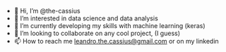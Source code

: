 - 👋 Hi, I’m @the-cassius
- 👀 I’m interested in data science and data analysis
- 🌱 I’m currently developing my skills with machine learning (keras)
- 💞️ I’m looking to collaborate on any cool project, (I guess)
- 📫 How to reach me leandro.the.cassius@gmail.com or on my linkedin

<!---
the-cassius/the-cassius is a ✨ special ✨ repository because its `README.md` (this file) appears on your GitHub profile.
You can click the Preview link to take a look at your changes.
--->
